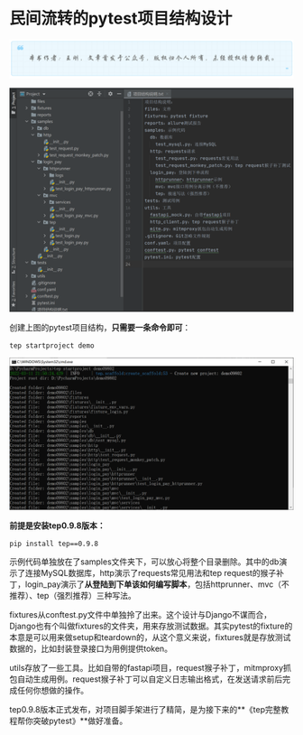# 民间流转的pytest项目结构设计
![](../wanggang.png)

![](000011-民间流转的pytest项目结构设计/image-20220311215945404.png)

创建上图的pytest项目结构，**只需要一条命令即可**：

```shell
tep startproject demo
```

![](000011-民间流转的pytest项目结构设计/image-20220311220135121.png)

**前提是安装tep0.9.8版本：**

```shell
pip install tep==0.9.8
```

示例代码单独放在了samples文件夹下，可以放心将整个目录删除。其中的db演示了连接MySQL数据库，http演示了requests常见用法和tep request的猴子补丁，login_pay演示了**从登陆到下单该如何编写脚本**，包括httprunner、mvc（不推荐）、tep（强烈推荐）三种写法。

fixtures从conftest.py文件中单独拎了出来。这个设计与Django不谋而合，Django也有个叫做fixtures的文件夹，用来存放测试数据。其实pytest的fixture的本意是可以用来做setup和teardown的，从这个意义来说，fixtures就是存放测试数据的，比如封装登录接口为用例提供token。

utils存放了一些工具。比如自带的fastapi项目，request猴子补丁，mitmproxy抓包自动生成用例。request猴子补丁可以自定义日志输出格式，在发送请求前后完成任何你想做的操作。

tep0.9.8版本正式发布，对项目脚手架进行了精简，是为接下来的**《tep完整教程帮你突破pytest》**做好准备。

